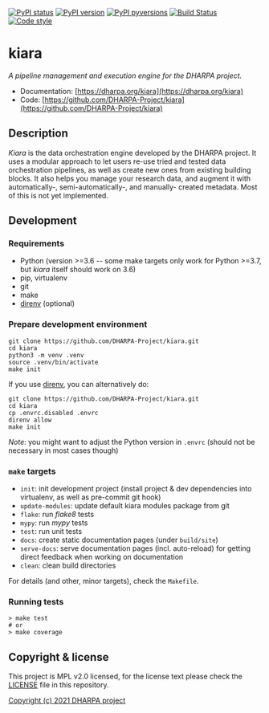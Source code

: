 [![PyPI status](https://img.shields.io/pypi/status/kiara.svg)](https://pypi.python.org/pypi/kiara/)
[![PyPI version](https://img.shields.io/pypi/v/kiara.svg)](https://pypi.python.org/pypi/kiara/)
[![PyPI pyversions](https://img.shields.io/pypi/pyversions/kiara.svg)](https://pypi.python.org/pypi/kiara/)
[![Build Status](https://img.shields.io/endpoint.svg?url=https%3A%2F%2Factions-badge.atrox.dev%2FDHARPA-Project%2Fkiara%2Fbadge%3Fref%3Ddevelop&style=flat)](https://actions-badge.atrox.dev/DHARPA-Project/kiara/goto?ref=develop)
[![Code style](https://img.shields.io/badge/code%20style-black-000000.svg)](https://github.com/ambv/black)

# kiara

*A pipeline management and execution engine for the DHARPA project.*

 - Documentation: [https://dharpa.org/kiara](https://dharpa.org/kiara)
 - Code: [https://github.com/DHARPA-Project/kiara](https://github.com/DHARPA-Project/kiara)

## Description

*Kiara* is the data orchestration engine developed by the DHARPA project. It uses a modular approach
to let users re-use tried and tested data orchestration pipelines, as well as create new ones from existing building
blocks. It also helps you manage your research data, and augment it with automatically-, semi-automatically-, and manually-
created metadata. Most of this is not yet implemented.

## Development

### Requirements

- Python (version >=3.6 -- some make targets only work for Python >=3.7, but *kiara* itself should work on 3.6)
- pip, virtualenv
- git
- make
- [direnv](https://direnv.net/) (optional)


### Prepare development environment

```console
git clone https://github.com/DHARPA-Project/kiara.git
cd kiara
python3 -m venv .venv
source .venv/bin/activate
make init
```

If you use [direnv](https://direnv.net/), you can alternatively do:

``` console
git clone https://github.com/DHARPA-Project/kiara.git
cd kiara
cp .envrc.disabled .envrc
direnv allow
make init
```

*Note*: you might want to adjust the Python version in ``.envrc`` (should not be necessary in most cases though)

### ``make`` targets

- ``init``: init development project (install project & dev dependencies into virtualenv, as well as pre-commit git hook)
- ``update-modules``: update default kiara modules package from git
- ``flake``: run *flake8* tests
- ``mypy``: run *mypy* tests
- ``test``: run unit tests
- ``docs``: create static documentation pages (under ``build/site``)
- ``serve-docs``: serve documentation pages (incl. auto-reload) for getting direct feedback when working on documentation
- ``clean``: clean build directories

For details (and other, minor targets), check the ``Makefile``.


### Running tests

``` console
> make test
# or
> make coverage
```


## Copyright & license

This project is MPL v2.0 licensed, for the license text please check the [LICENSE](/LICENSE) file in this repository.

[Copyright (c) 2021 DHARPA project](https://dharpa.org)
